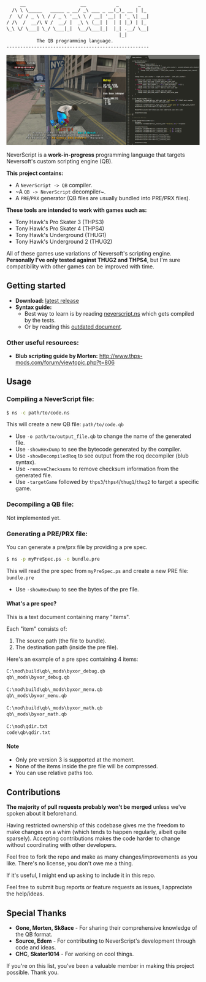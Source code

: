 ```ascii
     __                    __           _       _   
  /\ \ \_____   _____ _ __/ _\ ___ _ __(_)_ __ | |_ 
 /  \/ / _ \ \ / / _ \ '__\ \ / __| '__| | '_ \| __|
/ /\  /  __/\ V /  __/ |  _\ \ (__| |  | | |_) | |_ 
\_\ \/ \___| \_/ \___|_|  \__/\___|_|  |_| .__/ \__|
                                         |_|        
           The QB programming language.
----------------------------------------------------
```

![Screenshot of the compiler being used](neverscript2.png)

NeverScript is a **work-in-progress** programming language that targets Neversoft's custom scripting engine (QB).

**This project contains:**

*  A `NeverScript -> QB` compiler.
*  ~A `QB -> NeverScript` decompiler~.
*  A `PRE`/`PRX` generator (QB files are usually bundled into PRE/PRX files).

**These tools are intended to work with games such as:**

*  Tony Hawk's Pro Skater 3 (THPS3)
*  Tony Hawk's Pro Skater 4 (THPS4)
*  Tony Hawk's Underground (THUG1)
*  Tony Hawk's Underground 2 (THUG2)

All of these games use variations of Neversoft's scripting engine. **Personally I've only tested against THUG2 and THPS4**, but I'm sure compatibility with other games can be improved with time.

## Getting started

*  **Download:** [latest release](https://github.com/byxor/NeverScript/releases)
*  **Syntax guide:**
    *  Best way to learn is by reading [neverscript.ns](../compiler/tests/neverscript.ns) which gets compiled by the tests.
    *  Or by reading this [outdated document](../docs/neverscript-syntax.ns).

### Other useful resources:

*  **Blub scripting guide by Morten:** http://www.thps-mods.com/forum/viewtopic.php?t=806

## Usage

### Compiling a NeverScript file:

```bash
$ ns -c path/to/code.ns
```

This will create a new QB file: `path/to/code.qb`

* Use `-o path/to/output_file.qb` to change the name of the generated file.
* Use `-showHexDump` to see the bytecode generated by the compiler.
* Use `-showDecompiledRoq` to see output from the roq decompiler (blub syntax).
* Use `-removeChecksums` to remove checksum information from the generated file.
* Use `-targetGame` followed by `thps3`/`thps4`/`thug1`/`thug2` to target a specific game.

### Decompiling a QB file:

Not implemented yet.

### Generating a PRE/PRX file:

You can generate a pre/prx file by providing a pre spec.

```bash
$ ns -p myPreSpec.ps -o bundle.pre
```

This will read the pre spec from `myPreSpec.ps` and create a new PRE file: `bundle.pre`

* Use `-showHexDump` to see the bytes of the pre file.

#### What's a pre spec?

This is a text document containing many "items".

Each "item" consists of:
1. The source path (the file to bundle).
2. The destination path (inside the pre file).

Here's an example of a pre spec containing 4 items:

```
C:\mod\build\qb\_mods\byxor_debug.qb
qb\_mods\byxor_debug.qb

C:\mod\build\qb\_mods\byxor_menu.qb
qb\_mods\byxor_menu.qb

C:\mod\build\qb\_mods\byxor_math.qb
qb\_mods\byxor_math.qb

C:\mod\qdir.txt
code\qb\qdir.txt
```

#### Note

* Only pre version 3 is supported at the moment.
* None of the items inside the pre file will be compressed.
* You can use relative paths too.

## Contributions

**The majority of pull requests probably won't be merged** unless we've spoken about it beforehand.

Having restricted ownership of this codebase gives me the freedom to make changes on a whim (which tends to happen regularly, albeit quite sparsely). Accepting contributions makes the code harder to change without coordinating with other developers.

Feel free to fork the repo and make as many changes/improvements as you like. There's no license, you don't owe me a thing.

If it's useful, I might end up asking to include it in this repo.

Feel free to submit bug reports or feature requests as issues, I appreciate the help/ideas.

## Special Thanks

*  **Gone, Morten, Sk8ace** - For sharing their comprehensive knowledge of the QB format.
*  **Source, Edem** - For contributing to NeverScript's development through code and ideas.
*  **CHC**, **Skater1014** - For working on cool things.

If you're on this list, you've been a valuable member in making this project possible. Thank you.
